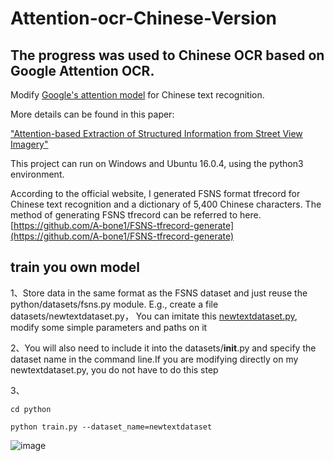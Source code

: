 # Attention-ocr-Chinese-Version
## The progress was used to  Chinese OCR based on Google Attention OCR. 
Modify [Google's attention model](https://github.com/tensorflow/models/tree/master/research/attention_ocr) for Chinese text recognition.

More details can be found in this paper:

["Attention-based Extraction of Structured Information from Street View Imagery"](https://arxiv.org/abs/1704.03549)

This project can run on Windows and Ubuntu 16.0.4, using the python3 environment.

According to the official website, I generated FSNS format tfrecord for Chinese text recognition and a dictionary of 5,400 Chinese characters. The method of generating FSNS tfrecord can be referred to here.[https://github.com/A-bone1/FSNS-tfrecord-generate](https://github.com/A-bone1/FSNS-tfrecord-generate)

## train you own model


1、Store data in the same format as the FSNS dataset and just reuse the python/datasets/fsns.py module. E.g., create a file datasets/newtextdataset.py， You can imitate this [newtextdataset.py](https://github.com/A-bone1/Attention-ocr-Chinese-Version/blob/master/python/datasets/newtextdataset.py), modify some simple parameters and paths on it

2、You will also need to include it into the datasets/__init__.py and specify the dataset name in the command line.If you are modifying directly on my newtextdataset.py, you do not have to do this step

3、
```
cd python

python train.py --dataset_name=newtextdataset
  ```

![image](https://github.com/A-bone1/Attention-ocr-Chinese-Version/blob/master/images/%E6%8D%9F%E5%A4%B1%E5%87%BD%E6%95%B0%E5%A4%A7%E5%9B%BE.jpg)
